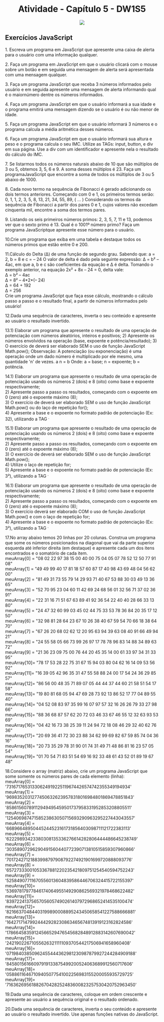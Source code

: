 <h1 align="center"> Atividade - Capítulo 5 - DW1S5 </h1>
<p align="center">
<img src="https://img.shields.io/static/v1?label=STATUS&message=CONCLU%C3%8DDO&color=GREEN&style=for-the-badge"/>
</p>
</head>
<body>
<p>
<h2>
Exercícios JavaScript
</h2>
<p>
1. Escreva um programa em JavaScript que apresente uma caixa de alerta para o usuário com uma informação qualquer.
</p>
<p>
2. Faça um programa em JavaScript em que o usuário clicará com o mouse sobre um botão e em seguida uma mensagem de alerta será apresentada com uma mensagem qualquer.
</p>
<p>
3. Faça um programa JavaScript que receba 3 números informados pelo usuário e em seguida apresente uma mensagem de alerta informando qual é o maiornúmero dentre os números informados.
</p>
<p>
4. Faça um programa JavaScript em que o usuário informará a sua idade e o programa emitirá uma mensagem dizendo se o usuário é ou não menor de idade.
</p>
<p>
5. Faça um programa JavaScript em que o usuário informará 3 números e o programa calcula a média aritmética desses números.
</p>
<p>
6. Faça um programa JavaScript em que o usuário informará sua altura e peso e o programa calcula o seu IMC. Utilize as TAGs: input, button, e div em sua página. Use a div com um identificador e apresente nela o resultado do cálculo do IMC.
</p>
<p>
7. Se listarmos todos os números naturais abaixo de 10 que são múltiplos de 3 ou 5, obtemos 3, 5, 6 e 9. A soma desses múltiplos é 23. Faça um programaJavaScript que encontre a soma de todos os múltiplos de 3 ou 5 abaixo de 1000.
</p>
<p>
8. Cada novo termo na sequência de Fibonacci é gerado adicionando os dois termos anteriores. Começando com 0 e 1, os primeiros termos serão: 0, 1, 1, 2, 3, 5, 8, 13, 21, 34, 55, 89, ( ... ) Considerando os termos da sequência de Fibonacci a partir dos pares 0 e 1, cujos valores não excedam cinquenta mil, encontre a soma dos termos pares.
</p>
<p>
9. Listando os seis primeiros números primos: 2, 3, 5, 7, 11 e 13, podemos ver que o sexto primo é 13. Qual é o 1001º número primo? Faça um programa JavaScriptque apresente esse número para o usuário.
</p>
<p>
10.Crie um programa que exiba em uma tabela e destaque todos os números primos que estão entre 0 e 200.
</p>
<p>
11.Cálculo do Delta (Δ) de uma função de segundo grau. Sabendo que: a = 2, b = 8 e c = – 24 O valor de delta é dado pela seguinte expressão: Δ = b² – 4ac, em que a, b e c são coeficientes da equação e Δ é delta. Tomando o exemplo anterior, na equação 2x² + 8x – 24 = 0, delta vale:
<br>
Δ = b² – 4ac
<br>
Δ = 8² – 4*2*(– 24)
<br>
Δ = 64 + 192
<br>
Δ = 256
<br>
Crie um programa JavaScript que faça esse cálculo, mostrando o cálculo passo a passo e o resultado final, a partir de números informados pelo usuário!
</p>
<p>
12.Dada uma sequência de caracteres, inverta o seu conteúdo e apresente ao usuário o resultado invertido.
</p>
<p>
13.1) Elaborar um programa que apresente o resultado de uma operação de potenciação com números aleatórios, inteiros e positivos;
   2) Apresente os números envolvidos na operação (base, expoente e potência/resultado);
   3) O exercício de deverá ser elaborado SEM o uso de função JavaScript Math.pow();
Observação:
A potenciação (ou exponenciação) é uma operação onde um dado número é multiplicado por ele mesmo, uma quantidade 'n' de vezes.
a
n = b
Onde:
a = base;
n = expoente;
b = potência.
</p>
<p>
14.1) Elaborar um programa que apresente o resultado de uma operação de potenciação usando os números 2 (dois) e 8 (oito) como base e expoente respectivamente;
    <br>
   2) Apresente passo a passo os resultados, começando com o expoente em 0 (zero) até o expoente máximo (8);
   <br>
   3) O exercício de deverá ser elaborado SEM o uso de função JavaScript Math.pow() ou do laço de repetição for();
   <br>
   4) Apresente a base e o expoente no formato padrão de potenciação (Ex: 32), utilizando a TAG <sup>.
</p>
<p>
15.1) Elaborar um programa que apresente o resultado de uma operação de potenciação usando os números 2 (dois) e 8 (oito) como base e expoente respectivamente;
<br>
   2) Apresente passo a passo os resultados, começando com o expoente em 0 (zero) até o expoente máximo (8);
   <br>
   3) O exercício de deverá ser elaborado SEM o uso de função JavaScript Math.pow();
   <br>
   4) Utilize o laço de repetição for;
   <br>
   5) Apresente a base e o expoente no formato padrão de potenciação (Ex: 3²), utilizando a TAG <sup>.
 </p>
<p>  
16.1) Elaborar um programa que apresente o resultado de uma operação de potenciação usando os números 2 (dois) e 8 (oito) como base e expoente
respectivamente;
<br>
   2) Apresente passo a passo os resultados, começando com o expoente em 0 (zero) até o expoente máximo (8);
   <br>
   3) O exercício deverá ser elaborado COM o uso de função JavaScript Math.pow() e com o laço de repetição for;
   <br>
   4) Apresente a base e o expoente no formato padrão de potenciação (Ex: 3²), utilizando a TAG <sup>.
</p>
<p>
17.No array abaixo temos 20 linhas por 20 colunas. Construa um programa que some os números posicionados na diagonal que vai da parte superior esquerda
até inferior direita (em destaque) e apresente cada um dos itens encontrados e o somatório de cada item.
<br>
  meuArray[0] = "08 02 22 97 38 15 00 40 00 75 04 05 07 78 52 12 50 77 91 08"
  <br>
  meuArray[1] = "49 49 99 40 17 81 18 57 60 87 17 40 98 43 69 48 04 56 62 00"
  <br>
  meuArray[2] = "81 49 31 73 55 79 14 29 93 71 40 67 53 88 30 03 49 13 36 65"
  <br>
  meuArray[3] = "52 70 95 23 04 60 11 42 69 24 68 56 01 32 56 71 37 02 36 91"
  <br>
  meuArray[4] = "22 31 16 71 51 67 63 89 41 92 36 54 22 40 40 28 66 33 13 80"
  <br>
  meuArray[5] = "24 47 32 60 99 03 45 02 44 75 33 53 78 36 84 20 35 17 12 50"
  <br>
  meuArray[6] = "32 98 81 28 64 23 67 10 26 38 40 67 59 54 70 66 18 38 64 70"
  <br>
  meuArray[7] = "67 26 20 68 02 62 12 20 95 63 94 39 63 08 40 91 66 49 94 21"
  <br>
  meuArray[8] = "24 55 58 05 66 73 99 26 97 17 78 78 96 83 14 88 34 89 63 72"
  <br>
  meuArray[9] = "21 36 23 09 75 00 76 44 20 45 35 14 00 61 33 97 34 31 33 95"
  <br>
  meuArray[10]= "78 17 53 28 22 75 31 67 15 94 03 80 04 62 16 14 09 53 56 92"
  <br>
  meuArray[11]= "16 39 05 42 96 35 31 47 55 58 88 24 00 17 54 24 36 29 85 57"
  <br>
  meuArray[12]= "86 56 00 48 35 71 89 07 05 44 44 37 44 60 21 58 51 54 17 58"
  <br>
  meuArray[13]= "19 80 81 68 05 94 47 69 28 73 92 13 86 52 17 77 04 89 55 40"
  <br>
  meuArray[14]= "04 52 08 83 97 35 99 16 07 97 57 32 16 26 26 79 33 27 98 66"
  <br>
  meuArray[15]= "88 36 68 87 57 62 20 72 03 46 33 67 46 55 12 32 63 93 53 69"
  <br>
  meuArray[16]= "04 42 16 73 38 25 39 11 24 94 72 18 08 46 29 32 40 62 76 36"
  <br>
  meuArray[17]= "20 69 36 41 72 30 23 88 34 62 99 69 82 67 59 85 74 04 36 16"
  <br>
  meuArray[18]= "20 73 35 29 78 31 90 01 74 31 49 71 48 86 81 16 23 57 05 54"
  <br>
  meuArray[19]= "01 70 54 71 83 51 54 69 16 92 33 48 61 43 52 01 89 19 67 48"
</p>
<p>
18.Considere o array (matriz) abaixo, crie um programa JavaScript que some somente os números pares de cada elemento (linha):
<br>
  meuArray[0] = '73167176531330624919225119674426574742355349194934'
  <br>
  meuArray[1] = '96983520312774506326239578318016984801869478851843'
  <br>
  meuArray[2] = '85861560789112949495459501737958331952853208805511'
  <br>
  meuArray[3] = '12540698747158523863050715693290963295227443043557'
  <br>
  meuArray[4] = '66896648950445244523161731856403098711121722383113'
  <br>
  meuArray[5] = '62229893423380308135336276614282806444486645238749'
  <br>
  meuArray[6] = '30358907296290491560440772390713810515859307960866'
  <br>
  meuArray[7] = '70172427121883998797908792274921901699720888093776'
  <br>
  meuArray[8] = '65727333001053367881220235421809751254540594752243'
  <br>
  meuArray[9] = '52584907711670556013604839586446706324415722155397'
  <br>
  meuArray[10]= '53697817977846174064955149290862569321978468622482'
  <br>
  meuArray[11]= '83972241375657056057490261407972968652414535100474'
  <br>
  meuArray[12]= '82166370484403199890008895243450658541227588666881'
  <br>
  meuArray[13]= '16427171479924442928230863465674813919123162824586'
  <br>
  meuArray[14]= '17866458359124566529476545682848912883142607690042'
  <br>
  meuArray[15]= '24219022671055626321111109370544217506941658960408'
  <br>
  meuArray[16]= '07198403850962455444362981230987879927244284909188'
  <br>
  meuArray[17]= '84580156166097919133875499200524063689912560717606'
  <br>
  meuArray[18]= '05886116467109405077541002256983155200055935729725'
  <br>
  meuArray[19]= '71636269561882670428252483600823257530420752963450'
</p>
<p>
19.Dada uma sequência de caracteres, coloque em ordem crescente e apresente ao usuário a sequência original e o resultado ordenado.
</p>
<p>
20.Dada uma sequência de caracteres, inverta o seu conteúdo e apresente ao usuário o resultado invertido. Use apenas funções nativas do JavaScript.
</p>
</p>
</body>

